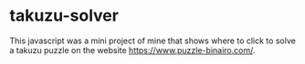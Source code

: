 # takuzu-solver

This javascript was a mini project of mine that shows where to click to solve a takuzu puzzle on the website https://www.puzzle-binairo.com/.
